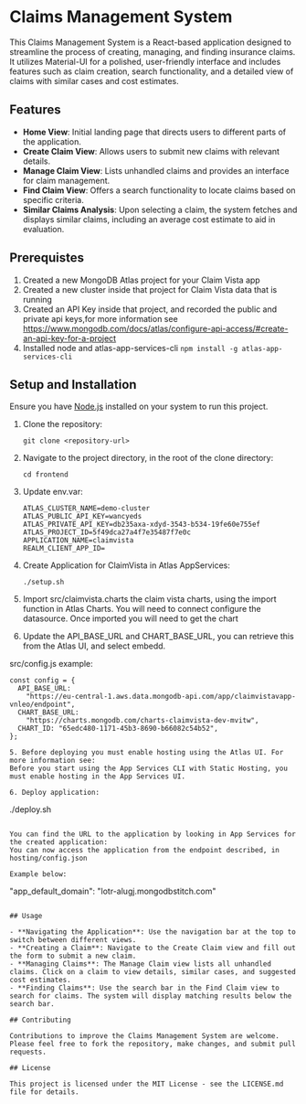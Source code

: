 # Claims Management System

This Claims Management System is a React-based application designed to streamline the process of creating, managing, and finding insurance claims. It utilizes Material-UI for a polished, user-friendly interface and includes features such as claim creation, search functionality, and a detailed view of claims with similar cases and cost estimates.

## Features

- **Home View**: Initial landing page that directs users to different parts of the application.
- **Create Claim View**: Allows users to submit new claims with relevant details.
- **Manage Claim View**: Lists unhandled claims and provides an interface for claim management.
- **Find Claim View**: Offers a search functionality to locate claims based on specific criteria.
- **Similar Claims Analysis**: Upon selecting a claim, the system fetches and displays similar claims, including an average cost estimate to aid in evaluation.

## Prerequistes

1. Created a new MongoDB Atlas project for your Claim Vista app
2. Created a new cluster inside that project for Claim Vista data that is running
3. Created an API Key inside that project, and recorded the public and private api keys,for more information see https://www.mongodb.com/docs/atlas/configure-api-access/#create-an-api-key-for-a-project
4. Installed node and atlas-app-services-cli   ```npm install -g atlas-app-services-cli```

## Setup and Installation

Ensure you have [Node.js](https://nodejs.org/) installed on your system to run this project.

1. Clone the repository:
   ```
   git clone <repository-url>
   ```

2. Navigate to the project directory, in the root of the clone directory:
   ```
   cd frontend
   ```
3. Update env.var:

   ```
   ATLAS_CLUSTER_NAME=demo-cluster
   ATLAS_PUBLIC_API_KEY=wancyeds
   ATLAS_PRIVATE_API_KEY=db235axa-xdyd-3543-b534-19fe60e755ef
   ATLAS_PROJECT_ID=5f49dca27a4f7e35487f7e0c
   APPLICATION_NAME=claimvista
   REALM_CLIENT_APP_ID=
   ```

3. Create Application for ClaimVista in Atlas AppServices:
   ```
   ./setup.sh
   ```
4. Import src/claimvista.charts the claim vista charts, using the import function in Atlas Charts. You will need to connect configure the datasource. Once imported you will need to get the chart

5.  Update the API_BASE_URL and CHART_BASE_URL, you can retrieve this from the Atlas UI, and select embedd.    

src/config.js example:
```
const config = {
  API_BASE_URL:
    "https://eu-central-1.aws.data.mongodb-api.com/app/claimvistavapp-vnleo/endpoint",
  CHART_BASE_URL:
    "https://charts.mongodb.com/charts-claimvista-dev-mvitw",
  CHART_ID: "65edc480-1171-45b3-8690-b66082c54b52",
};

5. Before deploying you must enable hosting using the Atlas UI. For more information see: 
Before you start using the App Services CLI with Static Hosting, you must enable hosting in the App Services UI.

6. Deploy application:
   ```
   ./deploy.sh
   ```

You can find the URL to the application by looking in App Services for the created application:
You can now access the application from the endpoint described, in hosting/config.json   

Example below:
```
"app_default_domain": "lotr-alugj.mongodbstitch.com"
```

## Usage

- **Navigating the Application**: Use the navigation bar at the top to switch between different views.
- **Creating a Claim**: Navigate to the Create Claim view and fill out the form to submit a new claim.
- **Managing Claims**: The Manage Claim view lists all unhandled claims. Click on a claim to view details, similar cases, and suggested cost estimates.
- **Finding Claims**: Use the search bar in the Find Claim view to search for claims. The system will display matching results below the search bar.

## Contributing

Contributions to improve the Claims Management System are welcome. Please feel free to fork the repository, make changes, and submit pull requests.

## License

This project is licensed under the MIT License - see the LICENSE.md file for details.


